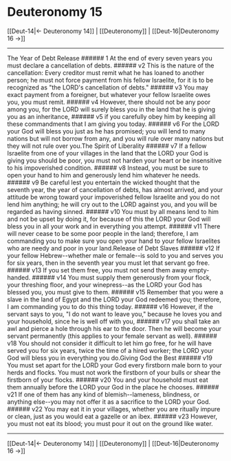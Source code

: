 # Deuteronomy 15

[[Deut-14|← Deuteronomy 14]] | [[Deuteronomy]] | [[Deut-16|Deuteronomy 16 →]]
***

The Year of Debt Release ###### 1 At the end of every seven years you must declare a cancellation of debts. ###### v2 This is the nature of the cancellation: Every creditor must remit what he has loaned to another person; he must not force payment from his fellow Israelite, for it is to be recognized as "the LORD's cancellation of debts." ###### v3 You may exact payment from a foreigner, but whatever your fellow Israelite owes you, you must remit. ###### v4 However, there should not be any poor among you, for the LORD will surely bless you in the land that he is giving you as an inheritance, ###### v5 if you carefully obey him by keeping all these commandments that I am giving you today. ###### v6 For the LORD your God will bless you just as he has promised; you will lend to many nations but will not borrow from any, and you will rule over many nations but they will not rule over you.The Spirit of Liberality ###### v7 If a fellow Israelite from one of your villages in the land that the LORD your God is giving you should be poor, you must not harden your heart or be insensitive to his impoverished condition. ###### v8 Instead, you must be sure to open your hand to him and generously lend him whatever he needs. ###### v9 Be careful lest you entertain the wicked thought that the seventh year, the year of cancellation of debts, has almost arrived, and your attitude be wrong toward your impoverished fellow Israelite and you do not lend him anything; he will cry out to the LORD against you, and you will be regarded as having sinned. ###### v10 You must by all means lend to him and not be upset by doing it, for because of this the LORD your God will bless you in all your work and in everything you attempt. ###### v11 There will never cease to be some poor people in the land; therefore, I am commanding you to make sure you open your hand to your fellow Israelites who are needy and poor in your land.Release of Debt Slaves ###### v12 If your fellow Hebrew--whether male or female--is sold to you and serves you for six years, then in the seventh year you must let that servant go free. ###### v13 If you set them free, you must not send them away empty-handed. ###### v14 You must supply them generously from your flock, your threshing floor, and your winepress--as the LORD your God has blessed you, you must give to them. ###### v15 Remember that you were a slave in the land of Egypt and the LORD your God redeemed you; therefore, I am commanding you to do this thing today. ###### v16 However, if the servant says to you, "I do not want to leave you," because he loves you and your household, since he is well off with you, ###### v17 you shall take an awl and pierce a hole through his ear to the door. Then he will become your servant permanently (this applies to your female servant as well). ###### v18 You should not consider it difficult to let him go free, for he will have served you for six years, twice the time of a hired worker; the LORD your God will bless you in everything you do.Giving God the Best ###### v19 You must set apart for the LORD your God every firstborn male born to your herds and flocks. You must not work the firstborn of your bulls or shear the firstborn of your flocks. ###### v20 You and your household must eat them annually before the LORD your God in the place he chooses. ###### v21 If one of them has any kind of blemish--lameness, blindness, or anything else--you may not offer it as a sacrifice to the LORD your God. ###### v22 You may eat it in your villages, whether you are ritually impure or clean, just as you would eat a gazelle or an ibex. ###### v23 However, you must not eat its blood; you must pour it out on the ground like water.

***
[[Deut-14|← Deuteronomy 14]] | [[Deuteronomy]] | [[Deut-16|Deuteronomy 16 →]]
